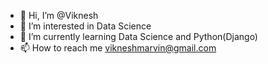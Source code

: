 - 👋 Hi, I’m @Viknesh
- 👀 I’m interested in Data Science
- 🌱 I’m currently learning Data Science and Python(Django)
- 📫 How to reach me vikneshmarvin@gmail.com

<!---
VikneshMarvin/VikneshMarvin is a ✨ special ✨ repository because its `README.md` (this file) appears on your GitHub profile.
You can click the Preview link to take a look at your changes.
--->
